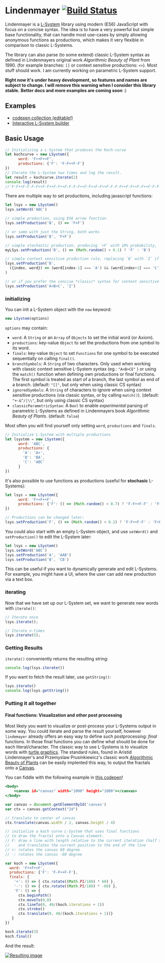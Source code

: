 # Lindenmayer [![Build Status](https://travis-ci.org/nylki/lindenmayer.svg?branch=master)](https://travis-ci.org/nylki/lindenmayer)

Lindenmayer is  a [L-System](https://en.wikipedia.org/wiki/L-system) library using modern (ES6) JavaScript with focus on a concise syntax. The idea is to have a very powerful but simple base functionality, that can handle most use-cases by simply allowing anonymous functions as productions, which makes it very flexible in comparison to classic L-Systems.

The library can also parse (to some extend) classic L-System syntax as defined in Lindenmayers original work *Algorithmic Beauty of Plant* from 1990. (for example branches: `[]` or context sensitive productions: `<>`).
Most stuff should work. I am currently working on parametric L-System support.

**Right now it's under heavy development, so features and names are subject to change.
I will remove this warning when I consider this library stable.**
**Better docs and more examples are coming soon** :)

## Examples
-  [codepen collection (editable!)](https://codepen.io/collection/AVvqeg/)
-  [Interactive L-System builder](http://nylki.github.io/lindenmayer/examples/webworker)

## Basic Usage

```.js
// Initializing a L-System that produces the Koch-curve
let kochcurve = new LSystem({
      word: 'F++F++F',
      productions: {'F': 'F-F++F-F'}
})
// Iterate the L-System two times and log the result.
let result = kochcurve.iterate(2)
console.log(result)
//'F-F++F-F-F-F++F-F++F-F++F-F-F-F++F-F++F-F++F-F-F-F++F-F++F-F++F-F-F-F++F-F++F-F++F-F-F-F++F-F++F-F++F-F-F-F++F-F'
```

There are multiple way to set productions, including javascript functions:

```.js
let lsys = new LSystem()
lsys.setWord('ABC')

// simple production, using ES6 arrow function
lsys.setProduction('B', () => 'F+F')

// or same with just the String, both works
lsys.setProduction('B', 'F+F')

// simple stochastic production, producing `+F` with 10% probability, `FB+B` with 90%
myLSys.setProduction('B', () => (Math.random() < 0.1) ? 'F' : 'B')

// simple context sensitive production rule, replacing `B` with `Z` if previous character is a A and next character is 'C'
lsys.setProduction('B',
  ({index, word}) => (word[index-1] === 'A') && (word[index+1] === 'C') ? 'Z' : 'B'
)

// or if you prefer the concise *classic* syntax for context sensitive productions:
lsys.setProduction('A<B>C', 'Z')
```

### initializing

You can init a L-System object with the `new` keyword:
```.js
new LSystem(options)
```

`options` may contain:
- `word`: A `String` or an `Array` of `Objects` to set the initial word (or Axiom). 
- `productions`: key-value `Object` to set the productions from one symbol to its word.
- `finals`: key-value `Object` to set `Functions` for one symbol to be executed sequentially on calling `final()`.
- `branchSymbols`: A `String` of two characters. Only used when working with classic context sensitive L-System syntax (eg.: `"A<B>CE"` ) or using the `match()` function when defining own productions or final functions. The first symbol is treated as start of a branch, the last symbol as end of a branch. (default: `"[]"`, but only when using classic CS syntax)
- `ignoredSymbols`: A `String` of characters to ignore when using context sensitive productions (via classic syntax, or by calling `match()`). (default: `"+-&^/|\\"`, but only using classic CS syntax)
- `classicParametricSyntax`: A `Bool` to enable *experimental* parsing of parametric L-Systems as defined in Lindenmayers book *Algorithmic Beauty of Plants*. (default: `false`)

Most often you will find yourself only setting `word`, `productions` and `finals`.

```.js
// Initialize L-System with multiple productions
let lsystem = new LSystem({
      word: 'ABC',
      productions: {
        'A': 'A+',
        'B': 'BA',
        'C': 'ABC'
      }
})
```

It's also possible to use functions as productions (useful for **stochasic** L-Systems):

```.js
let lsys = new LSystem({
      word: 'F++F++F',
      productions: {'F': () => (Math.random() < 0.7) ? 'F-F++F-F' : 'F+F'}
})

// Productions can be changed later:
lsys.setProduction('F', () => (Math.random() < 0.2) ? 'F-F++F-F' : 'F+F')
```

You could also start with an empty L-System object, and use `setWord()` and `setProduction()` to edit the L-System later:

```.js
let lsys = new LSystem()
lsys.setWord('ABC')
lsys.setProduction('A', 'AAB')
lsys.setProduction('B', 'CB')
```

This can be useful if you want to dynamically generate and edit L-Systems. For example, you might have a UI, where the user can add new production via a text box.

### iterating
Now that we have set up our L-System set, we want to generate new words with `iterate()`:

```.js
// Iterate once
lsys.iterate();

// Iterate n-times
lsys.iterate(5);
```

### Getting Results
`iterate()` conveniently returns the resulting string:

```.js
console.log(lsys.iterate())
```

If you want to fetch the result later, use `getString()`:

```.js
lsys.iterate()
console.log(lsys.getString())
```


### Putting it all together
#### Final functions: Visualization and other post processing

Most likely you want to visualize or post-process your L-Systems output in some way.
You could iterate and parse the result yourself, however `lindemayer` already offers an easy way to define
such postprocessing: *final* functions. In those final functions you can define what should be done for each literal/character. The classic way to use L-Systems is to visualize words with [turtle graphics](https://en.wikipedia.org/wiki/Turtle_graphics).
The standard rules, found in Aristid Lindenmayer's and Przemyslaw Prusinkiewicz's classic work [Algorithmic Beauty of Plants](http://algorithmicbotany.org/papers/#abop) can be easily implented this way, to output the fractals onto a [Canvas](https://developer.mozilla.org/en-US/docs/Web/API/Canvas_API).


You can fiddle with the following example in [this codepen](http://codepen.io/nylki/pen/QNYqzd)!
```.html
<body>
	<canvas id="canvas" width="1000" height="1000"></canvas>
</body>

```

```.js
var canvas = document.getElementById('canvas')
var ctx = canvas.getContext("2d")

// translate to center of canvas
ctx.translate(canvas.width / 2, canvas.height / 4)

// initialize a koch curve L-System that uses final functions
// to draw the fractal onto a Canvas element.
// F: draw a line with length relative to the current iteration (half the previous length for each step)
//    and translates the current position to the end of the line
// +: rotates the canvas 60 degree
// -: rotates the canvas -60 degree

var koch = new LSystem({
  word: 'F++F++F',
  productions: {'F': 'F-F++F-F'},
  finals: {
    '+': () => { ctx.rotate((Math.PI/180) * 60) },
    '-': () => { ctx.rotate((Math.PI/180) * -60) },
    'F': () => {
      ctx.beginPath()
      ctx.moveTo(0,0)
      ctx.lineTo(0, 40/(koch.iterations + 1))
      ctx.stroke()
      ctx.translate(0, 40/(koch.iterations + 1))}
   }
})

koch.iterate(3)
koch.final()
```

And the result:

[![Resulting image](https://cloud.githubusercontent.com/assets/1710598/15099304/09a530d6-1552-11e6-8261-fd302c5c89f6.png)](http://codepen.io/nylki/pen/QNYqzd)
